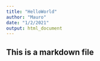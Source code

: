 ```yaml
---
title: "HelloWorld"
author: "Mauro"
date: "1/2/2021"
output: html_document
---
```


## This is a markdown file

